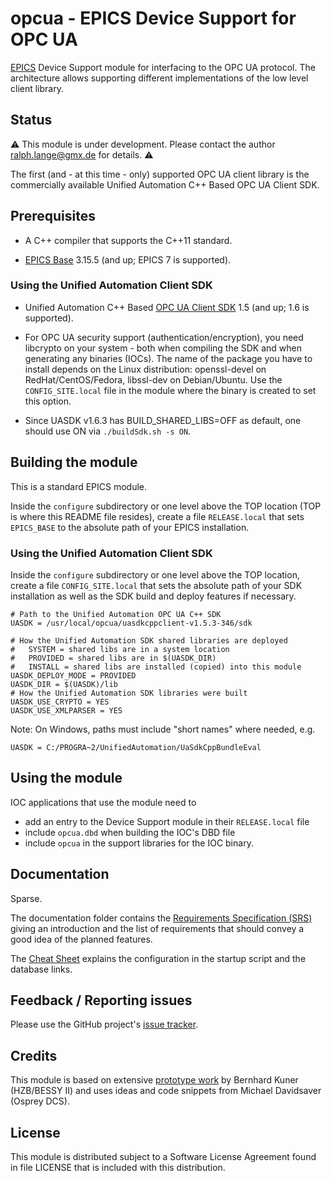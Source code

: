 # opcua - EPICS Device Support for OPC UA

[EPICS](https://epics-controls.org) Device Support module for interfacing
to the OPC UA protocol. The architecture allows supporting different
implementations of the low level client library.

## Status

:warning:
This module is under development.
Please contact the author <ralph.lange@gmx.de> for details.
:warning:

The first (and - at this time - only) supported OPC UA client library is the
commercially available Unified Automation C++ Based OPC UA Client SDK.

## Prerequisites

* A C++ compiler that supports the C++11 standard.

* [EPICS Base](https://epics-controls.org/resources-and-support/base/)
  3.15.5 (and up; EPICS 7 is supported).

### Using the Unified Automation Client SDK

* Unified Automation C++ Based
  [OPC UA Client SDK](https://www.unified-automation.com/products/client-sdk/c-ua-client-sdk.html)
  1.5 (and up; 1.6 is supported).

* For OPC UA security support (authentication/encryption), you need
  libcrypto on your system - both when compiling the SDK and when generating
  any binaries (IOCs).
  The name of the package you have to install depends on the Linux distribution:
  openssl-devel on RedHat/CentOS/Fedora, libssl-dev on Debian/Ubuntu.
  Use the `CONFIG_SITE.local` file in the module where the binary is created
  to set this option.

* Since UASDK v1.6.3 has BUILD_SHARED_LIBS=OFF as default,
  one should use ON via ```./buildSdk.sh -s ON```.

## Building the module

This is a standard EPICS module.

Inside the `configure` subdirectory or one level above the TOP location
(TOP is where this README file resides), create a file `RELEASE.local`
that sets `EPICS_BASE` to the absolute path of your EPICS installation.

### Using the Unified Automation Client SDK

Inside the `configure` subdirectory or one level above the TOP location,
create a file `CONFIG_SITE.local` that sets the absolute path of your SDK
installation as well as the SDK build and deploy features if necessary.
```
# Path to the Unified Automation OPC UA C++ SDK
UASDK = /usr/local/opcua/uasdkcppclient-v1.5.3-346/sdk

# How the Unified Automation SDK shared libraries are deployed
#   SYSTEM = shared libs are in a system location
#   PROVIDED = shared libs are in $(UASDK_DIR)
#   INSTALL = shared libs are installed (copied) into this module
UASDK_DEPLOY_MODE = PROVIDED
UASDK_DIR = $(UASDK)/lib
# How the Unified Automation SDK libraries were built
UASDK_USE_CRYPTO = YES
UASDK_USE_XMLPARSER = YES
```

Note: On Windows, paths must include "short names" where needed, e.g.
```
UASDK = C:/PROGRA~2/UnifiedAutomation/UaSdkCppBundleEval
```

## Using the module

IOC applications that use the module need to

* add an entry to the Device Support module in their `RELEASE.local` file
* include `opcua.dbd` when building the IOC's DBD file
* include `opcua` in the support libraries for the IOC binary.

## Documentation

Sparse.

The documentation folder contains the
[Requirements Specification (SRS)](https://docs.google.com/viewer?url=https://raw.githubusercontent.com/ralphlange/opcua/master/documentation/EPICS%20Support%20for%20OPC%20UA%20-%20SRS.pdf)
giving an introduction and the list of requirements that should convey a good
idea of the planned features.

The [Cheat Sheet](https://docs.google.com/viewer?url=https://raw.githubusercontent.com/ralphlange/opcua/master/documentation/EPICS%20Support%20for%20OPC%20UA%20-%20Cheat%20Sheet.pdf)
explains the configuration in the startup script and the database links.

## Feedback / Reporting issues

Please use the GitHub project's
[issue tracker](https://github.com/ralphlange/opcua/issues).

## Credits

This module is based on extensive
[prototype work](https://github.com/bkuner/opcUaUnifiedAutomation)
by Bernhard Kuner (HZB/BESSY II) and uses ideas and code snippets from
Michael Davidsaver (Osprey DCS).

## License

This module is distributed subject to a Software License Agreement found
in file LICENSE that is included with this distribution.
